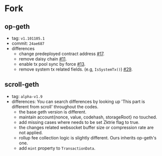 # Fork

## op-geth

- tag: `v1.101105.1`
- commit: `24ae687`
- differences
  - change predeployed contract address [#17](https://github.com/kroma-network/go-ethereum/pull/17).
  - remove daisy chain [#11](https://github.com/kroma-network/go-ethereum/pull/11).
  - enable tx pool sync by force [#13](https://github.com/kroma-network/go-ethereum/pull/13).
  - remove system tx related fields. (e.g, `IsSystemTx()`) [#29](https://github.com/kroma-network/go-ethereum/pull/29).

## scroll-geth

- tag: `alpha-v1.9`
- differences: You can search differences by looking up 'This part is different from scroll' throughout the codes.
  - the base geth version is different.
  - maintain account{nonce, value, codehash, storageRoot} no touched.
  - add missing cases where needs to be set Zktrie flag to true.
  - the changes related websocket buffer size or compression rate are not applied.
  - rollup fee collection logic is slightly different. Ours inherits op-geth's one.
  - add `mint` property to `TransactionData`.
